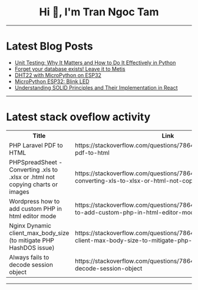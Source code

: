 <h1 align="center">Hi 👋, I'm Tran Ngoc Tam</h1>

---

# Latest Blog Posts 
<!-- BLOG-POST-LIST:START -->
- [Unit Testing: Why It Matters and How to Do It Effectively in Python](https://dev.to/manavcodaty/unit-testing-why-it-matters-and-how-to-do-it-effectively-in-python-g65)
- [Forget your database exists! Leave it to Metis](https://dev.to/metis/forget-your-database-exists-leave-it-to-metis-5c4m)
- [DHT22 with MicroPython on ESP32](https://dev.to/shemanto_sharkar/dht22-with-micropython-on-esp32-16j6)
- [MicroPython ESP32: Blink LED](https://dev.to/shemanto_sharkar/micropython-esp32-blink-led-210d)
- [Understanding SOLID Principles and Their Implementation in React](https://dev.to/rahulvijayvergiya/understanding-solid-principles-and-their-implementation-in-react-fm5)
<!-- BLOG-POST-LIST:END -->

---

# Latest stack oveflow activity
<table>
  <tr><th>Title</th><th>Link</th></tr>
  <!-- STACKOVERFLOW:START --><tr><td>PHP Laravel PDF to HTML</td><td>https://stackoverflow.com/questions/78645928/php-laravel-pdf-to-html</td></tr><tr><td>PHPSpreadSheet - Converting .xls to .xlsx or .html not copying charts or images</td><td>https://stackoverflow.com/questions/78645889/phpspreadsheet-converting-xls-to-xlsx-or-html-not-copying-charts-or-images</td></tr><tr><td>Wordpress how to add custom PHP in html editor mode</td><td>https://stackoverflow.com/questions/78645883/wordpress-how-to-add-custom-php-in-html-editor-mode</td></tr><tr><td>Nginx Dynamic client_max_body_size &lpar;to mitigate PHP HashDOS issue&rpar;</td><td>https://stackoverflow.com/questions/78645792/nginx-dynamic-client-max-body-size-to-mitigate-php-hashdos-issue</td></tr><tr><td>Always fails to decode session object</td><td>https://stackoverflow.com/questions/78645768/always-fails-to-decode-session-object</td></tr><!-- STACKOVERFLOW:END -->
</table>

---


